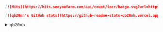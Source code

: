 ```md
[![Hits](https://hits.seeyoufarm.com/api/count/incr/badge.svg?url=https%3A%2F%2Fgithub.com%2Fqb20nh&count_bg=%23E00000&title_bg=%23555555&icon=&icon_color=%23E7E7E7&title=today+%2F+all+time&edge_flat=false)](https://hits.seeyoufarm.com)

[![qb20nh's GitHub stats](https://github-readme-stats-qb20nh.vercel.app/api?username=qb20nh)](https://github.com/anuraghazra/github-readme-stats)
```

<details>
  <summary><kbd>qb20nh</kbd></summary>
  <details>
    <summary>  <kbd>a<kbd>a</kbd>a</kbd></summary>
    Hello
  </details>
  </details>
